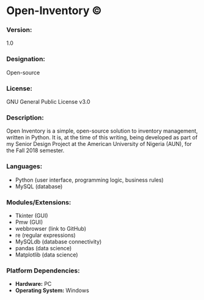 # Open-Inventory &copy;

### Version: 
1.0

### Designation:
Open-source

### License: 
GNU General Public License v3.0

### Description:
Open Inventory is a simple, open-source solution to inventory management, written in Python. It is, at the time of this writing, being developed as part of my Senior Design Project at the American University of Nigeria (AUN), for the Fall 2018 semester.

### Languages:
* Python (user interface, programming logic, business rules)
* MySQL (database)

### Modules/Extensions:
* Tkinter (GUI)
* Pmw (GUI)
* webbrowser (link to GitHub)
* re (regular expressions)
* MySQLdb (database connectivity)
* pandas (data science)
* Matplotlib (data science)

### Platform Dependencies:
* **Hardware:** PC
* **Operating System:** Windows
